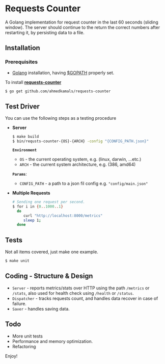 Requests Counter
================

A Golang implementation for request counter in the last 60 seconds (sliding window).
The server should continue to the return the correct numbers after restarting it, by persisting data to a file.

Installation
-------------

### Prerequisites

* [Golang][1] installation, having [$GOPATH][2] properly set.

To install [**requests-counter**](https://github.com/ahmedkamals/requests-counter)

```bash
$ go get github.com/ahmedkamals/requests-counter
```

Test Driver
-----------

You can use the following steps as a testing procedure

  * **Server**
    ```bash
    $ make build
    $ bin/requsts-counter-{OS}-{ARCH} -config "{CONFIG_PATH.json}"
    ```
    
    **`Environment`**
     * `OS` - the current operating system, e.g. (linux, darwin, ...etc.)
     * `ARCH` - the current system architecture, e.g. (386, amd64)
        
    **`Params`**:
     * `CONFIG_PATH` - a path to a json fil config e.g. `"config/main.json"`      

* **Multiple Requests**
    ```bash
    # Sending one request per second.
    $ for i in {0..1000..1}
      do 
         curl "http://localhost:8000/metrics"
         sleep 1;
      done
    ```

## Tests
    
Not all items covered, just make one example.
    
```bash
$ make unit
```

## Coding - __Structure & Design__
* `Server` - reports metrics/stats over HTTP using the path `/metrics` or `/stats`,
also used for health check using `/health` or `/status`.  
* `Dispatcher` - tracks requests count, and handles data recover in case of failure.
* `Saver` - handles saving data.

## Todo
   - More unit tests
   - Performance and memory optimization.
   - Refactoring

Enjoy!

[1]: https://golang.org/dl/
[2]: https://golang.org/doc/install
